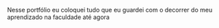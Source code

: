 Nesse portfólio eu coloquei tudo que eu guardei com o decorrer do meu aprendizado na faculdade até agora
